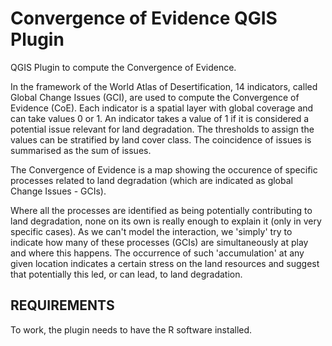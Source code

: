 # Convergence of Evidence QGIS Plugin
QGIS Plugin to compute the Convergence of Evidence.

In the framework of the World Atlas of Desertification, 14 indicators, called Global Change Issues (GCI), are used to compute the Convergence of Evidence (CoE). Each indicator is a spatial layer with global coverage and can take values 0 or 1. An indicator takes a value of 1 if it is considered a potential issue relevant for land degradation. The thresholds to assign the values can be stratified by land cover class. The coincidence of issues is summarised as the sum of issues.

The Convergence of Evidence is a map showing the occurence of specific processes related to land degradation (which are indicated as global Change Issues - GCIs).

Where all the processes are identified as being potentially contributing to land degradation, none on its own is really enough to explain it (only in very specific cases). As we can't model the interaction, we 'simply' try to indicate how many of these processes (GCIs) are simultaneously at play and where this happens. The occurrence of such 'accumulation' at any given location indicates a certain stress on the land resources and suggest that potentially this led, or can lead, to land degradation.
## REQUIREMENTS

To work, the plugin needs to have the R software installed.
